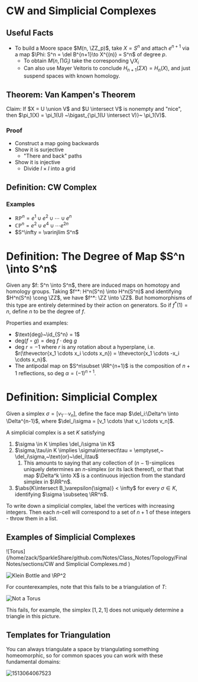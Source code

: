#  CW and Simplicial Complexes

## Useful Facts
- To build a Moore space $M(n, \ZZ_p)$, take $X = S^n$ and attach $e^{n+1}$ via a map $\Phi: S^n = \del B^{n+1}\to X^{(n)} = S^n$ of degree $p$.
	- To obtain $M(n, \prod G_i)$ take the corresponding $\bigvee X_i$
	- Can also use Mayer Veitoris to conclude $H_{n+1}(\Sigma X) = H_n(X)$, and just suspend spaces with known homology.

## Theorem: Van Kampen's Theorem

Claim: If $X = U \union V$ and $U \intersect V$ is nonempty and "nice", then $\pi_1(X) = \pi_1(U) ~\bigast_{\pi_1(U \intersect V)}~ \pi_1(V)$.

### Proof

- Construct a map going backwards
- Show it is surjective
  - "There and back" paths
- Show it is injective
  - Divide $I\times I$ into a grid

## Definition: CW Complex

### Examples

- $\mathbb{RP}^n = e^1 \cup e^2 \cup \cdots \cup e^n$
- $\mathbb{CP}^n =e^2 \cup e^4 \cup \cdots e^{2n}$
- $S^\infty = \varinjlim S^n$

# Definition: The Degree of  Map $S^n \into S^n$

Given any $f: S^n \into S^n$, there are induced maps on homotopy and homology groups. Taking $f^*: H^n(S^n) \into H^n(S^n)$ and identifying $H^n(S^n) \cong \ZZ$, we have $f^*: \ZZ \into \ZZ$. But homomorphisms of this type are entirely determined by their action on generators. So if $f^*(1) = n$, define $n$ to be the degree of $f$.

Properties and examples:

- $\text{deg}~\id_{S^n} = 1$
- $\text{deg} (f\circ g) = \text{deg}~f \cdot \text{deg}~g$
- $\text{deg}~r = -1$ where $r$ is any rotation about a hyperplane, i.e. $r(\thevector{x_1 \cdots x_i \cdots x_n}) = \thevector{x_1 \cdots -x_i \cdots x_n}$.
- The antipodal map on $S^n\subset \RR^{n+1}$ is the composition of $n+1$ reflections, so $\text{deg}~\alpha = (-1)^{n+1}$.

# Definition: Simplicial Complex

Given a simplex $\sigma = [v_1 \cdots v_n]$, define the face map $\del_i:\Delta^n \into \Delta^{n-1}$, where $\del_i\sigma = [v_1 \cdots \hat v_i \cdots v_n]$.

A simplicial complex is a set $K​$ satisfying

1. $\sigma \in K \implies \del_i\sigma \in K$
2. $\sigma,\tau\in K \implies \sigma\intersect\tau = \emptyset,~ \del_i\sigma,~\text{or}~\del_i\tau$
   1. This amounts to saying that any collection of $(n-1)$-simplices uniquely determines an $n$-simplex (or its lack thereof), or that that map $\Delta^k \into X$ is a continuous injection from the standard simplex in $\RR^n$.
3. $\abs{K\intersect B_\varepsilon(\sigma)} < \infty$ for every $\sigma\in K$, identifying $\sigma \subseteq \RR^n$.

To write down a simplicial complex, label the vertices with increasing integers. Then each $n$-cell will correspond to a set of $n+1$ of these integers - throw them in a list.

## Examples of Simplicial Complexes

![Torus](/home/zack/SparkleShare/github.com/Notes/Class_Notes/Topology/Final Notes/sections/CW and Simplicial Complexes.md  )

![Klein Bottle and $\RP^2$](1513062526623.png)

For counterexamples, note that this fails to be a triangulation of $T$:

![Not a Torus](1513062599096.png)

This fails, for example, the simplex $[1,2,1]$ does not uniquely determine a triangle in this picture.

## Templates for Triangulation

You can always triangulate a space by triangulating something homeomorphic, so for common spaces you can work with these fundamental domains:

![1513064067523](1513064067523.png)
